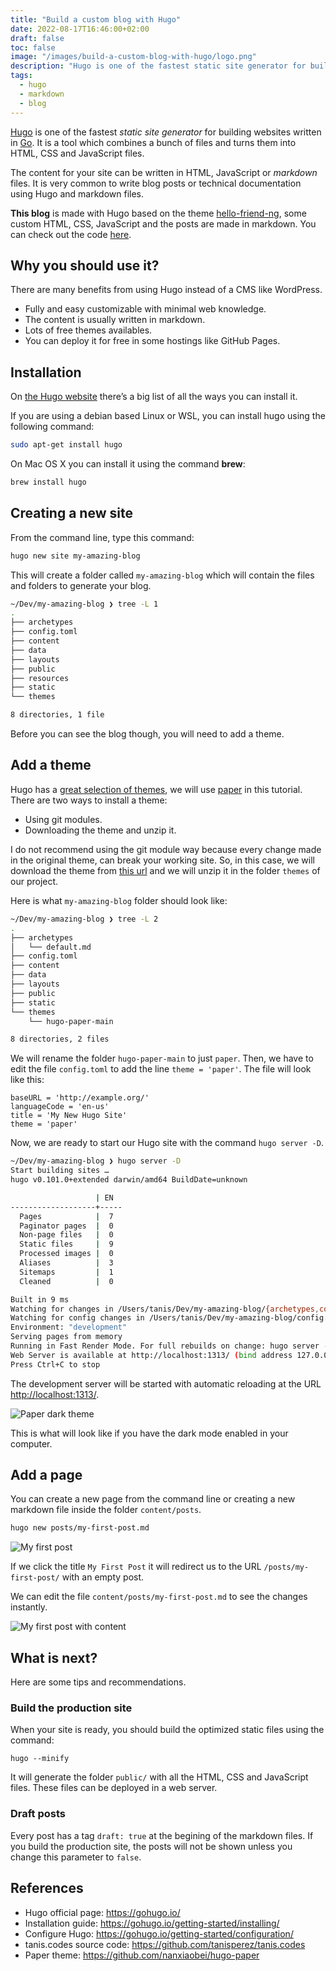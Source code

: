 ```yaml
---
title: "Build a custom blog with Hugo"
date: 2022-08-17T16:46:00+02:00
draft: false
toc: false
image: "/images/build-a-custom-blog-with-hugo/logo.png"
description: "Hugo is one of the fastest static site generator for building websites written in Go. It is a tool which combines files to turns them into a static website."
tags:
  - hugo
  - markdown
  - blog
---
```

[Hugo](https://gohugo.io/) is one of the fastest *static site generator* for building websites written in [Go](https://en.wikipedia.org/wiki/Go_(programming_language)). It is a tool which combines a bunch of files and turns them into HTML, CSS and JavaScript files.

The content for your site can be written in HTML, JavaScript or *markdown* files. It is very common to write blog posts or technical documentation using Hugo and markdown files.

**This blog** is made with Hugo based on the theme [hello-friend-ng](https://github.com/rhazdon/hugo-theme-hello-friend-ng), some custom HTML, CSS, JavaScript and the posts are made in markdown. You can check out the code [here](https://github.com/tanisperez/tanis.codes).

## Why you should use it?
There are many benefits from using Hugo instead of a CMS like WordPress.
* Fully and easy customizable with minimal web knowledge.
* The content is usually written in markdown.
* Lots of free themes availables.
* You can deploy it for free in some hostings like GitHub Pages.

## Installation

On [the Hugo website](https://gohugo.io/getting-started/installing/) there’s a big list of all the ways you can install it.

If you are using a debian based Linux or WSL, you can install hugo using the following command:

```bash
sudo apt-get install hugo
```

On Mac OS X you can install it using the command **brew**:

```bash
brew install hugo
```

## Creating a new site

From the command line, type this command:

```bash
hugo new site my-amazing-blog
```

This will create a folder called `my-amazing-blog` which will contain the files and folders to generate your blog.

```bash
~/Dev/my-amazing-blog ❯ tree -L 1
.
├── archetypes
├── config.toml
├── content
├── data
├── layouts
├── public
├── resources
├── static
└── themes

8 directories, 1 file
```

Before you can see the blog though, you will need to add a theme.

## Add a theme

Hugo has a [great selection of themes](https://themes.gohugo.io/), we will use [paper](https://themes.gohugo.io/themes/hugo-paper/) in this tutorial. There are two ways to install a theme:
* Using git modules.
* Downloading the theme and unzip it.

I do not recommend using the git module way because every change made in the original theme, can break your working site. So, in this case, we will download the theme from [this url](https://github.com/nanxiaobei/hugo-paper/archive/refs/heads/main.zip) and we will unzip it in the folder `themes` of our project.

Here is what `my-amazing-blog` folder should look like:
```bash
~/Dev/my-amazing-blog ❯ tree -L 2
.
├── archetypes
│   └── default.md
├── config.toml
├── content
├── data
├── layouts
├── public
├── static
└── themes
    └── hugo-paper-main

8 directories, 2 files
```

We will rename the folder `hugo-paper-main` to just `paper`. Then, we have to edit the file `config.toml` to add the line `theme = 'paper'`. The file will look like this:

```text
baseURL = 'http://example.org/'
languageCode = 'en-us'
title = 'My New Hugo Site'
theme = 'paper'
```

Now, we are ready to start our Hugo site with the command `hugo server -D`.

```bash
~/Dev/my-amazing-blog ❯ hugo server -D
Start building sites … 
hugo v0.101.0+extended darwin/amd64 BuildDate=unknown

                   | EN  
-------------------+-----
  Pages            |  7  
  Paginator pages  |  0  
  Non-page files   |  0  
  Static files     |  9  
  Processed images |  0  
  Aliases          |  3  
  Sitemaps         |  1  
  Cleaned          |  0  

Built in 9 ms
Watching for changes in /Users/tanis/Dev/my-amazing-blog/{archetypes,content,data,layouts,static,themes}
Watching for config changes in /Users/tanis/Dev/my-amazing-blog/config.toml
Environment: "development"
Serving pages from memory
Running in Fast Render Mode. For full rebuilds on change: hugo server --disableFastRender
Web Server is available at http://localhost:1313/ (bind address 127.0.0.1)
Press Ctrl+C to stop
```

The development server will be started with automatic reloading at the URL [http://localhost:1313/](http://localhost:1313/).

![Paper dark theme](/images/build-a-custom-blog-with-hugo/dark-paper-theme.png#center)

This is what will look like if you have the dark mode enabled in your computer.

## Add a page

You can create a new page from the command line or creating a new markdown file inside the folder `content/posts`.

```bash
hugo new posts/my-first-post.md   
```

![My first post](/images/build-a-custom-blog-with-hugo/my-first-post.png#center)

If we click the title `My First Post` it will redirect us to the URL `/posts/my-first-post/` with an empty post. 

We can edit the file `content/posts/my-first-post.md` to see the changes instantly.

![My first post with content](/images/build-a-custom-blog-with-hugo/my-first-post-with-content.png#center)

## What is next?
Here are some tips and recommendations.

### Build the production site
When your site is ready, you should build the optimized static files using the command:
```
hugo --minify
```

It will generate the folder `public/` with all the HTML, CSS and JavaScript files. These files can be deployed in a web server.

### Draft posts
Every post has a tag `draft: true` at the begining of the markdown files. If you build the production site, the posts will not be shown unless you change this parameter to `false`.

## References

* Hugo official page: https://gohugo.io/
* Installation guide: https://gohugo.io/getting-started/installing/
* Configure Hugo: https://gohugo.io/getting-started/configuration/
* tanis.codes source code: https://github.com/tanisperez/tanis.codes
* Paper theme: https://github.com/nanxiaobei/hugo-paper